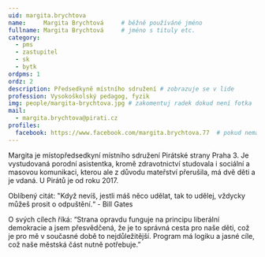 ```yaml
---
uid: margita.brychtova
name:     Margita Brychtová  	# běžně používáné jméno
fullname: Margita Brychtová  	# jméno s tituly etc.
category:
  - pms
  - zastupitel
  - sk
  - bytk
ordpms: 1
ordz: 2
description: Předsedkyně místního sdružení # zobrazuje se v lide
profession: Vysokoškolský pedagog, fyzik
img: people/margita-brychtova.jpg # zakomentuj radek dokud není fotka
mail:
  - margita.brychtova@pirati.cz
profiles:
  facebook: https://www.facebook.com/margita.brychtova.77  # pokud nema, staci smazat tuto radku
---
```

Margita je místopředsedkyní místního sdružení Pirátské strany Praha 3. Je vystudovaná porodní asistentka, kromě zdravotnictví studovala i sociální a masovou komunikaci, kterou ale z důvodu mateřství přerušila, má dvě děti a je vdaná. U Pirátů je od roku 2017. 

Oblíbený citát: "Když nevíš, jestli máš něco udělat, tak to udělej, vždycky můžeš prosit o odpuštění.“ - Bill Gates

O svých cílech říká: “Strana opravdu funguje na principu liberální demokracie a jsem přesvědčená, že je to správná cesta pro naše děti, což je pro mě v současné době to nejdůležitější. Program má logiku a jasné cíle, což naše městská část nutně potřebuje.” 
 
